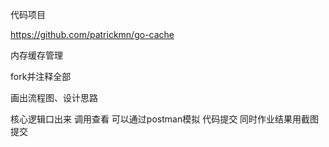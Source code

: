 




代码项目


https://github.com/patrickmn/go-cache

内存缓存管理

fork并注释全部

画出流程图、设计思路

核心逻辑口出来
调用查看
可以通过postman模拟
代码提交
同时作业结果用截图提交












